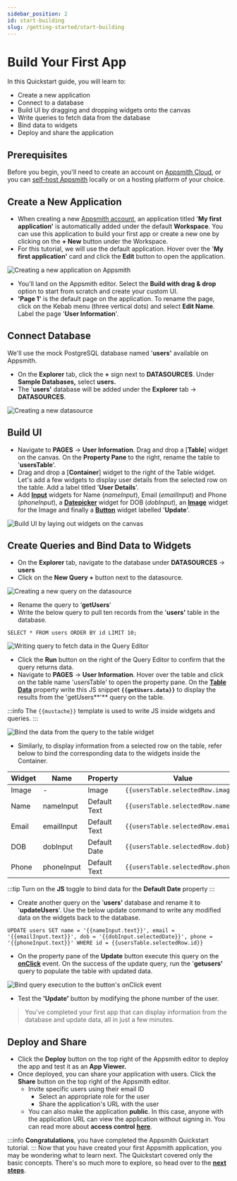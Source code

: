 ```yaml
---
sidebar_position: 2
id: start-building
slug: /getting-started/start-building
---
```

# Build Your First App

In this Quickstart guide, you will learn to:

* Create a new application
* Connect to a database
* Build UI by dragging and dropping widgets onto the canvas
* Write queries to fetch data from the database
* Bind data to widgets
* Deploy and share the application

## Prerequisites

Before you begin, you'll need to create an account on [Appsmith Cloud](https://app.appsmith.com/), or you can [self-host Appsmith](setup/) locally or on a hosting platform of your choice.

## **Create a New Application**

* When creating a new [Appsmith account](https://app.appsmith.com/), an application titled '**My first application'** is automatically added under the default **Workspace**. You can use this application to build your first app or create a new one by clicking on the **+ New** button under the Workspace.
* For this tutorial, we will use the default application. Hover over the '**My first application'** card and click the **Edit** button to open the application.

![Creating a new application on Appsmith](/img/Screenshot_2022-07-21_at_11.49.02_AM.png)

* You'll land on the Appsmith editor. Select the **Build with drag & drop** option to start from scratch and create your custom UI.
* **'Page 1'** is the default page on the application. To rename the page, click on the Kebab menu (three vertical dots) and select **Edit Name**. Label the page '**User Information**'.

## **Connect Database**

We'll use the mock PostgreSQL database named '**users'** available on Appsmith.

* On the **Explorer** tab, click the **+** sign next to **DATASOURCES**. Under **Sample Databases,** select **users.**
* The '**users'** database will be added under the **Explorer** tab -> **DATASOURCES**.

![Creating a new datasource](/img/Add_Datasource.png)

## Build UI

* Navigate to **PAGES** → **User Information**. Drag and drop a [**Table**] widget on the canvas. On the **Property Pane** to the right, rename the table to '**usersTable**'.
* Drag and drop a [**Container**] widget to the right of the Table widget. Let's add a few widgets to display user details from the selected row on the table. Add a label titled '**User Details**'.
* Add [**Input**](../reference/widgets/input) widgets for Name (*nameInput*), Email (*emailInput*) and Phone (*phoneInput*), a [**Datepicker**](../reference/widgets/datepicker) widget for DOB (*dobInput*), an [**Image**](../reference/widgets/image) widget for the Image and finally a [**Button**](../reference/widgets/button/) widget labelled '**Update**'.

![Build UI by laying out widgets on the canvas](/img/Screenshot_2022-06-28_at_10.50.31_PM.png)

## Create Queries and Bind Data to Widgets

* On the **Explorer** tab, navigate to the database under **DATASOURCES** → **users**
* Click on the **New Query +** button next to the datasource.

![Creating a new query on the datasource](/img/New_Query_(1).png)

* Rename the query to ‘**getUsers**’
* Write the below query to pull ten records from the '**users'** table in the database.

```
SELECT * FROM users ORDER BY id LIMIT 10;
```

![Writing query to fetch data in the Query Editor](/img/Screenshot_2022-07-12_at_22.38.19.png)

* Click the **Run** button on the right of the Query Editor to confirm that the query returns data.
* Navigate to **PAGES** → **User Information**. Hover over the table and click on the table name 'usersTable' to open the property pane. On the [**Table Data**](../reference/widgets/table/#table-data) property write this JS snippet **`{{getUsers.data}}`** to display the results from the 'getUsers**'** query on the table.

:::info
The `{{mustache}}` template is used to write JS inside widgets and queries.
:::

![Bind the data from the query to the table widget](/img/Screenshot_2022-07-12_at_22.40.59.png)

* Similarly, to display information from a selected row on the table, refer below to bind the corresponding data to the widgets inside the Container.

| Widget | Name       | Property                                          | Value                              |
| ------ | ---------- | ------------------------------------------------- | ---------------------------------- |
| Image  | -          | Image                                             | ```{{usersTable.selectedRow.image}}``` |
| Name   | nameInput  | Default Text                                      | ```{{usersTable.selectedRow.name}}```  |
| Email  | emailInput | Default Text                                      | ```{{usersTable.selectedRow.email}}``` |
| DOB    | dobInput   | Default Date                                      | ```{{usersTable.selectedRow.dob}}``` |
| Phone  | phoneInput | Default Text                                      | ```{{usersTable.selectedRow.phone}}``` |

:::tip
Turn on the **JS** toggle to bind data for the **Default Date** property
:::

* Create another query on the '**users'** database and rename it to '**updateUsers**'. Use the below update command to write any modified data on the widgets back to the database.

```
UPDATE users SET name = '{{nameInput.text}}', email = '{{emailInput.text}}', dob = '{{dobInput.selectedDate}}', phone = '{{phoneInput.text}}' WHERE id = {{usersTable.selectedRow.id}} 
```

* On the property pane of the **Update** button execute this query on the [**onClick**](../reference/widgets/button/#events) event. On the success of the update query, run the '**getusers'** query to populate the table with updated data.

![Bind query execution to the button's  onClick event ](/img/Screenshot_2022-06-28_at_11.36.28_PM.png)

* Test the **'Update'** button by modifying the phone number of the user.

> You’ve completed your first app that can display information from the database and update data, all in just a few minutes.

## Deploy and Share

* Click the **Deploy** button on the top right of the Appsmith editor to deploy the app and test it as an **App Viewer.**
* Once deployed, you can share your application with users. Click the **Share** button on the top right of the Appsmith editor.
  * Invite specific users using their email ID
    * Select an appropriate role for the user
    * Share the application's URL with the user
  * You can also make the application **public**. In this case, anyone with the application URL can view the application without signing in. You can read more about **access control** [**here**](../advanced-concepts/access-control).

:::info
**Congratulations**, you have completed the Appsmith Quickstart tutorial.
:::
Now that you have created your first Appsmith application, you may be wondering what to learn next. The Quickstart covered only the basic concepts. There's so much more to explore, so head over to the [**next steps**](../#advanced-users).

